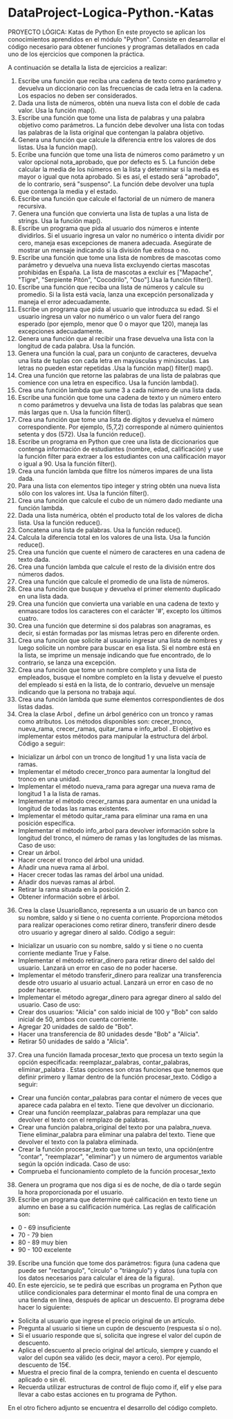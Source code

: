# DataProject-Logica-Python.-Katas

PROYECTO LÓGICA: Katas de Python 
En este proyecto se aplican los conocimientos aprendidos en el módulo "Python". Consiste en desarrollar el código necesario para obtener funciones y programas detallados en cada uno de los ejercicios que componen la práctica.

A continuación se detalla la lista de ejercicios a realizar:

1. Escribe una función que reciba una cadena de texto como parámetro y devuelva un diccionario con las frecuencias de cada letra en la cadena. Los espacios no deben ser considerados.
2. Dada una lista de números, obtén una nueva lista con el doble de cada valor. Usa la función map().
3. Escribe una función que tome una lista de palabras y una palabra objetivo como parámetros. La función debe devolver una lista con todas las palabras de la lista original que contengan la palabra objetivo.
4. Genera una función que calcule la diferencia entre los valores de dos listas. Usa la función map().
5. Ecribe una función que tome una lista de números como parámetro y un valor opcional nota_aprobado, que por defecto es 5. La función debe calcular la media de los números en la lista y determinar si la media es mayor o igual que nota aprobado. Si es así, el estado será "aprobado", de lo contrario, será "suspenso". La función debe devolver una tupla que contenga la media y el estado.
6. Escribe una función que calcule el factorial de un número de manera recursiva.
7. Genera una función que convierta una lista de tuplas a una lista de strings. Usa la función map().
8. Escribe un programa que pida al usuario dos números e intente dividirlos. Si el usuario ingresa un valor no numérico o intenta dividir por cero, maneja esas excepciones de manera adecuada. Asegúrate de mostrar un mensaje indicando si la división fue exitosa o no.
9. Escribe una función que tome una lista de nombres de mascotas como parámetro y devuelva una nueva lista excluyendo ciertas mascotas prohibidas en España. La lista de mascotas a excluir es ["Mapache", "Tigre", "Serpiente Pitón", "Cocodrilo", "Oso"].Usa la función filter().
10. Escribe una función que reciba una lista de números y calcule su promedio. Si la lista está vacía, lanza una excepción personalizada y maneja el error adecuadamente.
11. Escribe un programa que pida al usuario que introduzca su edad. Si el usuario ingresa un valor no numérico o un valor fuera del rango esperado (por ejemplo, menor que 0 o mayor que 120), maneja las excepciones adecuadamente.
12. Genera una función que al recibir una frase devuelva una lista con la longitud de cada palabra. Usa la función.
13. Genera una función la cual, para un conjunto de caracteres, devuelva una lista de tuplas con cada letra en mayúsculas y minúsculas. Las letras no pueden estar repetidas .Usa la función map() filter() map().
14. Crea una función que retorne las palabras de una lista de palabras que comience con una letra en especifico. Usa la función lambda().
15. Crea una función lambda que  sume 3 a cada número de una lista dada.
16. Escribe una función que tome una cadena de texto y un número entero n como parámetros y devuelva una lista de todas las palabras que sean más largas que n. Usa la función filter().
17. Crea una función que tome una lista de dígitos y devuelva el número correspondiente. Por ejemplo, (5,7,2) corresponde al número quinientos setenta y dos (572). Usa la función reduce().
18. Escribe un programa en Python que cree una lista de diccionarios que contenga información de estudiantes (nombre, edad, calificación) y use la función filter para extraer a los estudiantes con una calificación mayor o igual a 90. Usa la función filter().
19. Crea una función lambda que filtre los números impares de una lista dada.
20. Para una lista con elementos tipo integer y string obtén una nueva lista sólo con los valores int. Usa la función filter().
21. Crea una función que calcule el cubo de un número dado mediante una función lambda.
22. Dada una lista numérica, obtén el producto total de los valores de dicha lista. Usa la función reduce().
23. Concatena una lista de palabras. Usa la función reduce().
24. Calcula la diferencia total en los valores de una lista. Usa la función reduce().
25. Crea una función que cuente el número de caracteres en una cadena de texto dada.
26. Crea una función lambda que calcule el resto de la división entre dos números dados.
27. Crea una función que calcule el promedio de una lista de números.
28. Crea una función que busque y devuelva el primer elemento duplicado en una lista dada.
29. Crea una función que convierta una variable en una cadena de texto y enmascare todos los caracteres  con el carácter '#', excepto los últimos cuatro.
30. Crea una función que determine si dos palabras son anagramas, es decir, si están formadas por las mismas letras pero en diferente orden.
31. Crea una función que solicite al usuario ingresar una lista de nombres y luego solicite un nombre para buscar en esa lista. Si el nombre está en la lista, se imprime un mensaje indicando que fue encontrado, de lo contrario, se lanza una excepción.
32. Crea una función que tome un nombre completo y una lista de empleados, busque el nombre completo en la lista y devuelve el puesto del empleado si está en la lista, de lo contrario, devuelve un mensaje indicando que la persona no trabaja aquí.
33. Crea una función lambda que sume elementos correspondientes de dos listas dadas.
34. Crea la clase Arbol , define un árbol genérico con un tronco y ramas como atributos. Los métodos disponibles son: crecer_tronco, nueva_rama, crecer_ramas, quitar_rama e 
info_arbol . El objetivo es implementar estos métodos para manipular la estructura del árbol.
Código a seguir:
- Inicializar un árbol con un tronco de longitud 1 y una lista vacía de ramas.
- Implementar el método crecer_tronco para aumentar la longitud del tronco en una unidad.
- Implementar el método nueva_rama para agregar una nueva rama de longitud 1 a la lista de ramas.
- Implementar el método crecer_ramas para aumentar en una unidad la longitud de todas las ramas existentes.
- Implementar el método quitar_rama para eliminar una rama en una posición específica.
- Implementar el método info_arbol para devolver información sobre la longitud del tronco, el número de ramas y las longitudes de las mismas.
Caso de uso:
- Crear un árbol.
- Hacer crecer el tronco del árbol una unidad.
- Añadir una nueva rama al árbol.
- Hacer crecer todas las ramas del árbol una unidad.
- Añadir dos nuevas ramas al árbol.
- Retirar la rama situada en la posición 2.
- Obtener información sobre el árbol.
36. Crea la clase UsuarioBanco, representa a un usuario de un banco con su nombre, saldo y si tiene o no cuenta corriente. Proporciona métodos para realizar operaciones como retirar dinero, transferir dinero desde otro usuario y agregar dinero al saldo.
Código a seguir:
- Inicializar un usuario con su nombre, saldo y si tiene o no cuenta corriente mediante True y False.
- Implementar el método retirar_dinero para retirar dinero del saldo del usuario. Lanzará un error en caso de no poder hacerse.
- Implementar el método transferir_dinero para realizar una transferencia desde otro usuario al usuario actual. Lanzará un error en caso de no poder hacerse.
- Implementar el método agregar_dinero para agregar dinero al saldo del usuario.
Caso de uso:
- Crear dos usuarios: "Alicia" con saldo inicial de 100 y "Bob" con saldo inicial de 50, ambos con cuenta corriente.
- Agregar 20 unidades de saldo de "Bob".
- Hacer una transferencia de 80 unidades desde "Bob" a "Alicia".
- Retirar 50 unidades de saldo a "Alicia".
 37. Crea una función llamada procesar_texto que procesa un texto según la opción especificada: reemplazar_palabras, contar_palabras, eliminar_palabra . Estas opciones son otras funciones que tenemos que definir primero y llamar dentro de la función procesar_texto.
Código a seguir:
- Crear una función contar_palabras para contar el número de veces que aparece cada palabra en el texto. Tiene que devolver un diccionario.
- Crear una función reemplazar_palabras para remplazar una que devolver el texto con el remplazo de palabras.
- Crear una función palabra_original del texto por una palabra_nueva. Tiene eliminar_palabra para eliminar una palabra del texto. Tiene que devolver el texto con la palabra eliminada.
- Crear la función procesar_texto que tome un texto, una opción(entre "contar", "reemplazar", "eliminar") y un número de argumentos variable según la opción indicada.
Caso de uso:
- Comprueba el funcionamiento completo de la función procesar_texto
38. Genera un programa que nos diga si es de noche, de día o tarde según la hora proporcionada por el usuario.
39. Escribe un programa que determine qué calificación en texto tiene un alumno en base a su calificación numérica. 
Las reglas de calificación son:
 - 0 - 69 insuficiente
 - 70 - 79 bien
 - 80 - 89 muy bien
 - 90 - 100 excelente
39. Escribe una función que tome dos parámetros: figura (una cadena que puede ser "rectangulo", "circulo" o "triángulo") y datos (una tupla con los datos necesarios para calcular el área de la figura).
40. En este ejercicio, se te pedirá que escribas un programa en Python que utilice condicionales para determinar el monto final de una compra en una tienda en línea, después de aplicar un descuento. El programa debe hacer lo siguiente:
- Solicita al usuario que ingrese el precio original de un artículo.
- Pregunta al usuario si tiene un cupón de descuento (respuesta sí o no).
- Si el usuario responde que sí, solicita que ingrese el valor del cupón de descuento.
- Aplica el descuento al precio original del artículo, siempre y cuando el valor del cupón sea válido (es decir, mayor a cero). Por ejemplo, descuento de 15€.
- Muestra el precio final de la compra, teniendo en cuenta el descuento aplicado o sin él.
- Recuerda utilizar estructuras de control de flujo como if, elif y else para llevar a cabo estas acciones en tu programa de Python.

En el otro fichero adjunto se encuentra el desarrollo del código completo.
